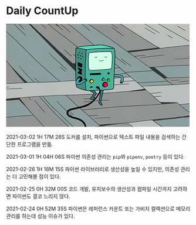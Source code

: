 # Daily CountUp

![](./img/비모.gif)  

  

2021-03-02 1H 17M 28S 도커를 설치, 파이썬으로 텍스트 파일 내용을 검색하는 간단한 프로그램을 만듦.  

2021-03-01 1H 04H 06S 파이썬 의존성 관리는 `pip`와 `pipenv`, `poetry` 등이 있다.  

2021-02-26 1H 18M 15S 파이썬 라이브러리로 생산성을 높일 수 있지만, 의존성 관리는 더 고민해볼 점이 있다.    

2021-02-25 0H 32M 00S 코드 개발, 유지보수의 생산성과 컴파일 시간까지 고려하면 파이썬도 결코 느리지 않다.  

2021-02-24 0H 52M 35S 파이썬은 레퍼런스 카운트 또는 가비지 컬렉션으로 메모리 관리를 하는데 성능 이슈가 있다.   
